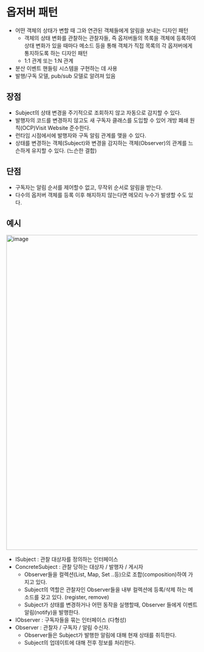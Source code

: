 # 옵저버 패턴
* 어떤 객체의 상태가 변할 때 그와 연관된 객체들에게 알림을 보내는 디자인 패턴
    * 객체의 상태 변화를 관찰하는 관찰자들, 즉 옵저버들의 목록을 객체에 등록하여 상태 변화가 있을 때마다 메소드 등을 통해 객체가 직접 목록의 각 옵저버에게 통지하도록 하는 디자인 패턴
    * 1:1 관계 또는 1:N 관계
* 분산 이벤트 핸들링 시스템을 구현하는 데 사용
* 발행/구독 모델, pub/sub 모델로 알려져 있음

## 장점
* Subject의 상태 변경을 주기적으로 조회하지 않고 자동으로 감지할 수 있다.
* 발행자의 코드를 변경하지 않고도 새 구독자 클래스를 도입할 수 있어 개방 폐쇄 원칙(OCP)Visit Website 준수한다.
* 런타임 시점에서에 발행자와 구독 알림 관계를 맺을 수 있다.
* 상태를 변경하는 객체(Subject)와 변경을 감지하는 객체(Observer)의 관계를 느슨하게 유지할 수 있다. (느슨한 결합)

## 단점
* 구독자는 알림 순서를 제어할수 없고, 무작위 순서로 알림을 받는다.
* 다수의 옵저버 객체를 등록 이후 해지하지 않는다면 메모리 누수가 발생할 수도 있다.

## 예시
<img width="831" alt="image" src="https://github.com/kmularise/TIL/assets/106499310/48a7005d-2f55-46de-9189-8a533935bbb2">

* ISubject : 관찰 대상자를 정의하는 인터페이스
* ConcreteSubject : 관찰 당하는 대상자 / 발행자 / 게시자
    * Observer들을 컬렉션(List, Map, Set ..등)으로 조합(composition)하여 가지고 있다.
    * Subject의 역할은 관찰자인 Observer들을 내부 컬렉션에 등록/삭제 하는 메소드를 갖고 있다. (register, remove)
    * Subject가 상태를 변경하거나 어떤 동작을 실행할때, Observer 들에게 이벤트 알림(notify)을 발행한다.
* IObserver : 구독자들을 묶는 인터페이스 (다형성)
* Observer : 관찰자 / 구독자 / 알림 수신자.
    * Observer들은 Subject가 발행한 알림에 대해 현재 상태를 취득한다.
    * Subject의 업데이트에 대해 전후 정보를 처리한다.


<!-- https://velog.io/@octo__/%EC%98%B5%EC%A0%80%EB%B2%84-%ED%8C%A8%ED%84%B4Observer-Pattern#:~:text=%EC%98%B5%EC%84%9C%EB%B2%84%20%ED%8C%A8%ED%84%B4(observer%20pattern)%EC%9D%80,%ED%95%98%EB%8F%84%EB%A1%9D%20%ED%95%98%EB%8A%94%20%EB%94%94%EC%9E%90%EC%9D%B8%20%ED%8C%A8%ED%84%B4%EC%9D%B4%EB%8B%A4. -->